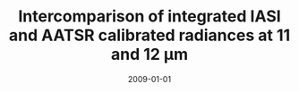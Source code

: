 ---
title: "Intercomparison of integrated IASI and AATSR calibrated radiances at 11 and 12 μm"
collection: publications
permalink: /publication/2009-01-01-Illingworth20096677
date: 2009-01-01
venue: 'Atmospheric Chemistry and Physics'
paperurl: 'https://doi.org/10.5194/acp-9-6677-2009'
citation: 'Illingworth et al., <b>Intercomparison of integrated IASI and AATSR calibrated radiances at 11 and 12 μm</b>, Atmospheric Chemistry and Physics, 2009, 10.5194/acp-9-6677-2009'
---